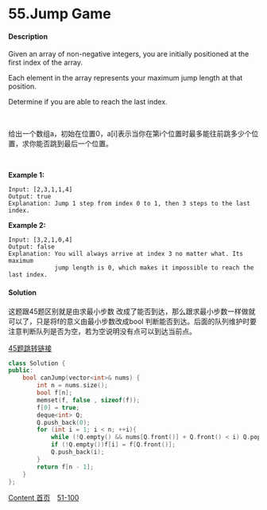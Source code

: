 # 55.Jump Game

#### Description

Given an array of non-negative integers, you are initially positioned at the first index of the array.

Each element in the array represents your maximum jump length at that position.

Determine if you are able to reach the last index.

<br>

给出一个数组a，初始在位置0，a[i]表示当你在第i个位置时最多能往前跳多少个位置，求你能否跳到最后一个位置。

<br>

**Example 1:**

```
Input: [2,3,1,1,4]
Output: true
Explanation: Jump 1 step from index 0 to 1, then 3 steps to the last index.
```

**Example 2:**

```
Input: [3,2,1,0,4]
Output: false
Explanation: You will always arrive at index 3 no matter what. Its maximum
             jump length is 0, which makes it impossible to reach the last index.
```



#### Solution

这题跟45题区别就是由求最小步数 改成了能否到达，那么跟求最小步数一样做就可以了，只是将f的意义由最小步数改成bool 判断能否到达。后面的队列维护时要注意判断队列是否为空，若为空说明没有点可以到达当前点。

[45题跳转链接](../1-50/45.Jump_Game_II)

```c++
class Solution {
public:
    bool canJump(vector<int>& nums) {
        int n = nums.size();
        bool f[n];
        memset(f, false , sizeof(f));
        f[0] = true;
        deque<int> Q;
        Q.push_back(0);
        for (int i = 1; i < n; ++i){
            while (!Q.empty() && nums[Q.front()] + Q.front() < i) Q.pop_front();
            if (!Q.empty())f[i] = f[Q.front()];
            Q.push_back(i);
        }
        return f[n - 1];
    }
};
```



[Content   首页](../README.md)&emsp;[51-100](../51-100.md)

